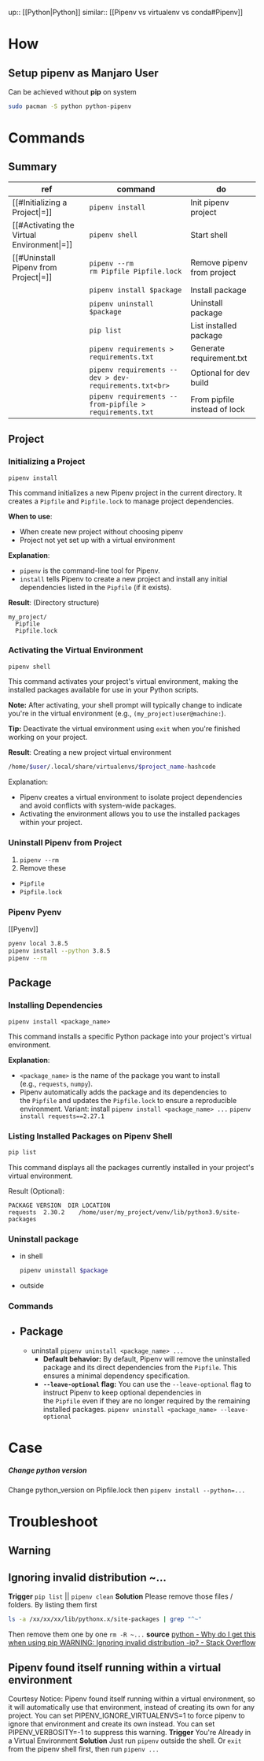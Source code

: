 up:: [[Python|Python]]
similar:: [[Pipenv vs virtualenv vs conda#Pipenv]]

# How
## Setup pipenv as Manjaro User
Can be achieved without **pip** on system
```sh
sudo pacman -S python python-pipenv
```

# Commands
## Summary
| ref                                        | command                                                 | do                           |
| ------------------------------------------ | ------------------------------------------------------- | ---------------------------- |
| [[#Initializing a Project\|=]]             | `pipenv install`                                        | Init pipenv project          |
| [[#Activating the Virtual Environment\|=]] | `pipenv shell`                                          | Start shell                  |
| [[#Uninstall Pipenv from Project\|=]]      | `pipenv --rm`<br>`rm Pipfile Pipfile.lock`              | Remove pipenv from project   |
|                                            | `pipenv install $package`                               | Install package              |
|                                            | `pipenv uninstall $package`                             | Uninstall package            |
|                                            | `pip list`                                              | List installed package       |
|                                            | `pipenv requirements > requirements.txt`                | Generate requirement.txt     |
|                                            | `pipenv requirements --dev > dev-requirements.txt<br>`  | Optional for dev build       |
|                                            | `pipenv requirements --from-pipfile > requirements.txt` | From pipfile instead of lock |

## Project
### Initializing a Project
```
pipenv install
```
This command initializes a new Pipenv project in the current directory. It creates a `Pipfile` and `Pipfile.lock` to manage project dependencies.

**When to use**:
- When create new project without choosing pipenv
- Project not yet set up with a virtual environment

**Explanation**:
- `pipenv` is the command-line tool for Pipenv.
- `install` tells Pipenv to create a new project and install any initial dependencies listed in the `Pipfile` (if it exists).

**Result**:
(Directory structure)
```
my_project/
  Pipfile
  Pipfile.lock
```

### Activating the Virtual Environment
```
pipenv shell
```
This command activates your project's virtual environment, making the installed packages available for use in your Python scripts.

**Note:** After activating, your shell prompt will typically change to indicate you're in the virtual environment (e.g., `(my_project)user@machine:`).

**Tip:** Deactivate the virtual environment using `exit` when you're finished working on your project.

**Result**:
Creating a new project virtual environment
```sh
/home/$user/.local/share/virtualenvs/$project_name-hashcode
```
Explanation:
- Pipenv creates a virtual environment to isolate project dependencies and avoid conflicts with system-wide packages.
- Activating the environment allows you to use the installed packages within your project.

### Uninstall Pipenv from Project
1. `pipenv --rm`
2. Remove these
- `Pipfile` 
- `Pipfile.lock`

### Pipenv Pyenv
[[Pyenv]]
```sh
pyenv local 3.8.5
pipenv install --python 3.8.5
pipenv --rm
```

## Package
### Installing Dependencies
```
pipenv install <package_name>
```
This command installs a specific Python package into your project's virtual environment.

**Explanation**:
- `<package_name>` is the name of the package you want to install (e.g., `requests`, `numpy`).
- Pipenv automatically adds the package and its dependencies to the `Pipfile` and updates the `Pipfile.lock` to ensure a reproducible environment.
Variant:
install `pipenv install <package_name> ...` 
	  `pipenv install requests==2.27.1`
### Listing Installed Packages on **Pipenv Shell**
```sh
pip list
```
This command displays all the packages currently installed in your project's virtual environment.

Result (Optional):
```
PACKAGE VERSION  DIR LOCATION
requests  2.30.2    /home/user/my_project/venv/lib/python3.9/site-packages
```

### Uninstall package
- in shell
	```sh
	pipenv uninstall $package
	```
- outside
	
### Commands
- Package
	- 
	- uninstall `pipenv uninstall <package_name> ...`
		- **Default behavior:** By default, Pipenv will remove the uninstalled package and its direct dependencies from the `Pipfile`. This ensures a minimal dependency specification.
		- **`--leave-optional` flag:** You can use the `--leave-optional` flag to instruct Pipenv to keep optional dependencies in the `Pipfile` even if they are no longer required by the remaining installed packages.
		  `pipenv uninstall <package_name> --leave-optional`

# Case
##### Change python version
Change python_version on Pipfile.lock then `pipenv install --python=...`

# Troubleshoot

## Warning
## Ignoring invalid distribution ~...
**Trigger**
`pip list` || `pipenv clean`
**Solution**
Please remove those files / folders. By listing them first
```bash
ls -a /xx/xx/xx/lib/pythonx.x/site-packages | grep "^~"
```
Then remove them one by one `rm -R ~...`
**source**
[python - Why do I get this when using pip WARNING: Ignoring invalid distribution -ip? - Stack Overflow](https://stackoverflow.com/questions/68880743/why-do-i-get-this-when-using-pip-warning-ignoring-invalid-distribution-ip)

## Pipenv found itself running within a virtual environment
Courtesy Notice: Pipenv found itself running within a virtual environment, so it will automatically use that environment, instead of creating its own for any project. You can set PIPENV_IGNORE_VIRTUALENVS=1 to force pipenv to ignore that environment and create its own instead. You can set PIPENV_VERBOSITY=-1 to suppress this warning.
**Trigger**
You're Already in a Virtual Environment
**Solution**
Just run `pipenv` outside the shell. Or `exit`  from the pipenv shell first, then run `pipenv ...`

